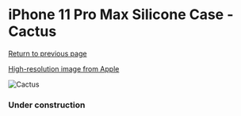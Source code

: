 # iPhone 11 Pro Max Silicone Case - Cactus

[Return to previous page](/iphone_11)

[High-resolution image from Apple](https://store.storeimages.cdn-apple.com/8756/as-images.apple.com/is/MY1G2?wid=4500&hei=4500&fmt=png)

<div style="width: 384px"><img src="/everypreview/MY1G2.png" alt="Cactus"></div>

### Under construction
